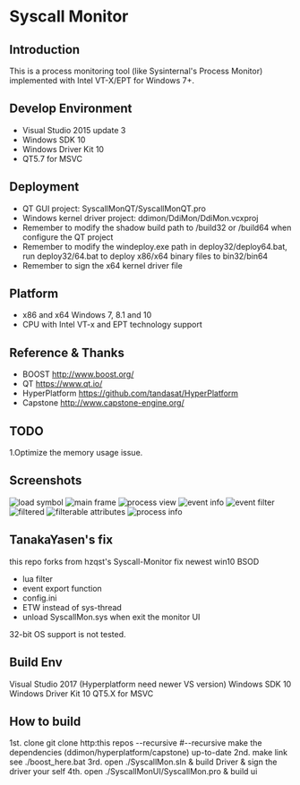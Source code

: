 Syscall Monitor
==============

Introduction
-------------
This is a process monitoring tool (like Sysinternal's Process Monitor) implemented with Intel VT-X/EPT for Windows 7+.

Develop Environment
-------------
- Visual Studio 2015 update 3
- Windows SDK 10
- Windows Driver Kit 10
- QT5.7 for MSVC

Deployment
-------------
- QT GUI project: SyscallMonQT/SyscallMonQT.pro
- Windows kernel driver project: ddimon/DdiMon/DdiMon.vcxproj
- Remember to modify the shadow build path to /build32 or /build64 when configure the QT project
- Remember to modify the windeploy.exe path in deploy32/deploy64.bat, run deploy32/64.bat to deploy x86/x64 binary files to bin32/bin64
- Remember to sign the x64 kernel driver file

Platform
--------------------
- x86 and x64 Windows 7, 8.1 and 10
- CPU with Intel VT-x and EPT technology support

Reference & Thanks
--------------------
- BOOST http://www.boost.org/
- QT https://www.qt.io/
- HyperPlatform https://github.com/tandasat/HyperPlatform
- Capstone http://www.capstone-engine.org/

TODO
--------------------
1.Optimize the memory usage issue.

Screenshots
--------------------
![load symbol](https://github.com/hzqst/Syscall-Monitor/blob/master/snaps/1.png?raw=true)
![main frame](https://github.com/hzqst/Syscall-Monitor/blob/master/snaps/2.png?raw=true)
![process view](https://github.com/hzqst/Syscall-Monitor/blob/master/snaps/3.png?raw=true)
![event info](https://github.com/hzqst/Syscall-Monitor/blob/master/snaps/4.png?raw=true)
![event filter](https://github.com/hzqst/Syscall-Monitor/blob/master/snaps/5.png?raw=true)
![filtered](https://github.com/hzqst/Syscall-Monitor/blob/master/snaps/6.png?raw=true)
![filterable attributes](https://github.com/hzqst/Syscall-Monitor/blob/master/snaps/7.png?raw=true)
![process info](https://github.com/hzqst/Syscall-Monitor/blob/master/snaps/8.png?raw=true)

TanakaYasen's fix
--------------------
this repo forks from hzqst's Syscall-Monitor
fix newest win10 BSOD
+ lua filter
+ event export function
+ config.ini
+ ETW instead of sys-thread
+ unload SyscallMon.sys when exit the monitor UI

32-bit OS support is not tested.


Build Env
--------------------
Visual Studio 2017	(Hyperplatform need newer VS version)
Windows SDK 10
Windows Driver Kit 10
QT5.X for MSVC

How to build
--------------------
1st. clone		git clone http:this repos --recursive	#--recursive make the dependencies (ddimon/hyperplatform/capstone) up-to-date
2nd. make link  see ./boost_here.bat
3rd. open ./SyscallMon.sln & build Driver & sign the driver your self
4th. open ./SyscallMonUI/SyscallMon.pro & build ui
